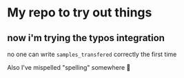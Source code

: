 # My repo to try out things

## now i'm trying the typos integration

no one can write `samples_transfered` correctly the first time

Also I've mispelled "spelling" somewhere 👀
